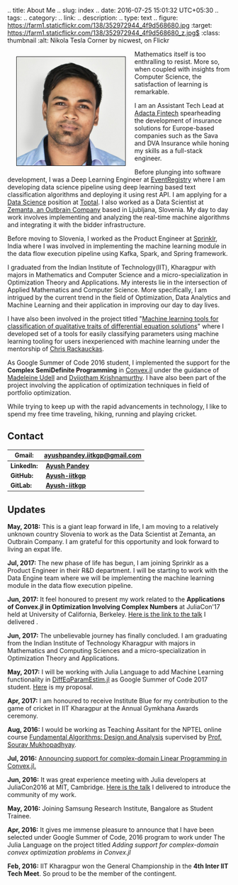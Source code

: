 .. title: About Me 
.. slug: index
.. date: 2016-07-25 15:01:32 UTC+05:30
.. tags: 
.. category: 
.. link: 
.. description: 
.. type: text
.. figure: https://farm1.staticflickr.com/138/352972944_4f9d568680.jpg
   :target: https://farm1.staticflickr.com/138/352972944_4f9d568680_z.jpg$
   :class: thumbnail
   :alt: Nikola Tesla Corner by nicwest, on Flickr

 
<div>
    <p style="float: left;"><img src="/images/zemanta_pic.jpg" class="img-circle" height="245px" width="245px" border="1px" style="margin: 0px 20px" ></p>
    <p>Mathematics itself is too enthralling to resist. More so, when coupled with insights from Computer Science, the satisfaction of learning is remarkable.</p>
</div>

I am an Assistant Tech Lead at [Adacta Fintech](https://www.adacta-fintech.com/) spearheading the development of insurance solutions for Europe-based companies such as the Sava and DVA Insurance while honing my skills as a full-stack engineer. 

Before plunging into software development, I was a Deep Learning Engineer at [EventRegistry](http://eventregistry.org/) where I am developing data science pipeline using deep learning based text classification algorithms and deploying it using rest API. I am applying for a [Data Science](https://www.toptal.com/data-science) position at [Toptal](https://www.toptal.com/).
I also worked as a Data Scientist at [Zemanta, an Outbrain Company](http://www.zemanta.com/) based in Ljubljana, Slovenia. My day to day work involves implementing and analyzing the real-time machine algorithms and integrating it with the bidder infrastructure.

Before moving to Slovenia, I worked as the Product Engineer at [Sprinklr](https://www.sprinklr.com/), India where I was involved in implementing the machine learning module in the data flow execution pipeline using Kafka, Spark, and Spring framework.

I graduated from the Indian Institute of Technology(IIT), Kharagpur with majors in Mathematics and Computer Science and a micro-specialization in Optimization Theory and Applications. My interests lie in the intersection of Applied Mathematics and Computer Science. More specifically, I am intrigued by the current trend in the field of Optimization, Data Analytics and Machine Learning and their application in improving our day to day lives. 

I have also been involved in the project titled "[Machine learning tools for classification of qualitative traits of differential equation solutions](https://julialang.org/soc/projects/diffeq.html#machine-learning-tools-for-classification-of-qualitative-traits-of-differential-equation-solutions)" where I developed set of a tools for easily classifying parameters using machine learning tooling for users inexperienced with machine learning under the mentorship of [Chris Rackauckas](http://www.chrisrackauckas.com/).

As Google Summer of Code 2016 student, I implemented the support for the **Complex SemiDefinite Programming** in [Convex.jl](http://convexjl.readthedocs.io/en/latest/) under the guidance of [Madeleine Udell](https://people.orie.cornell.edu/mru8/) and [Dvijotham Krishnamurthy](http://www.its.caltech.edu/~dvij/). I have also been part of the project involving the application of optimization techniques in field of portfolio optimization. 

While trying to keep up with the rapid advancements in technology, I like to spend my free time traveling, hiking, running and playing cricket.

## Contact 
**Gmail:** | **ayushpandey.iitkgp@gmail.com**
----------------|--------------------------
**LinkedIn:** | &nbsp;[**Ayush Pandey**](https://www.linkedin.com/in/ayushiitkgp)
**GitHub:** | &nbsp;[**Ayush-iitkgp**](http://github.com/Ayush-iitkgp)
**GitLab:** | &nbsp;[**Ayush-iitkgp**](https://gitlab.com/ayush-iitkgp)


## Updates

**May, 2018:** This is a giant leap forward in life, I am moving to a relatively unknown country Slovenia to work as the Data Scientist at Zemanta, an Outbrain Company. I am grateful for this opportunity and look forward to living an expat life.

**Jul, 2017:** The new phase of life has begun, I am joining Sprinklr as a Product Engineer in their R&D department. I will be starting to work with the Data Engine team  where we will be implementing the machine learning module in the data flow execution pipeline.

**Jun, 2017:** It feel honoured to present my work related to the **Applications of Convex.jl in Optimization Involving Complex Numbers** at JuliaCon'17 held at University of California, Berkeley. [Here is the link to the talk](https://www.youtube.com/watch?v=dIlarXpwT5I) I delivered .

**Jun, 2017:** The unbelievable journey has finally concluded. I am graduating from the Indian Institute of Technology Kharagpur with majors in Mathematics and Computing Sciences and a micro-specialization in Optimization Theory and Applications.

**May, 2017:** I will be working with Julia Language to add Machine Learning functionality in [DiffEqParamEstim.jl](https://github.com/JuliaDiffEq/DiffEqParamEstim.jl) as Google Summer of Code 2017 student. [Here](https://summerofcode.withgoogle.com/projects/#5914180975591424) is my proposal. 


**Apr, 2017:** I am honoured to receive Institute Blue for my contribution to the game of cricket in IIT Kharagpur at the Annual Gymkhana Awards ceremony.

**Aug, 2016:** I would be working as Teaching Assitant for the NPTEL online course [Fundamental Algorithms: Design and Analysis](https://onlinecourses.nptel.ac.in/noc16_cs24/course) supervised by [Prof. Sourav Mukhopadhyay](http://www.facweb.iitkgp.ernet.in/~sourav/).

**Jul, 2016:** [Announcing support for complex-domain Linear Programming in Convex.jl.](/posts/announcing-support-for-complex-domain-linear-programs-in-convexjl/)

**Jun, 2016:** It was great experience meeting with Julia developers at JuliaCon2016 at MIT, Cambridge. [Here is the talk](/stories/juliacon-2016-talk/) I delivered to introduce the community of my work.

**May, 2016:** Joining Samsung Research Institute, Bangalore as Student Trainee.

**Apr, 2016:** It gives me immense pleasure to announce that I have been selected under Google Summer of Code, 2016 program to work under The Julia Language on the project titled *Adding support for complex-domain convex optimization problems in Convex.jl*

**Feb, 2016:** IIT Kharagpur won the General Championship in the **4th Inter IIT Tech Meet**. So proud to be the member of the contingent.